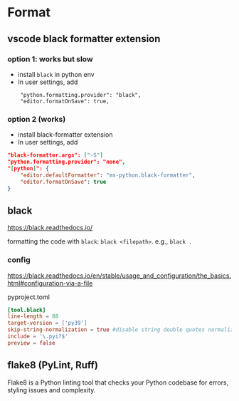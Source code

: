 # Format

## vscode black formatter extension
### option 1: works but slow
- install `black` in python env
- In user settings, add
```
    "python.formatting.provider": "black",
    "editor.formatOnSave": true,
```

### option 2 (works)
- install black-formatter extension
- In user settings, add
```json
"black-formatter.args": ["-S"]
"python.formatting.provider": "none",
"[python]": {
    "editor.defaultFormatter": "ms-python.black-formatter",
    "editor.formatOnSave": true
}
```

## black
https://black.readthedocs.io/

formatting the code with `black`: `black <filepath>`. e.g., `black .`

### config
https://black.readthedocs.io/en/stable/usage_and_configuration/the_basics.html#configuration-via-a-file

pyproject.toml
```toml
[tool.black]
line-length = 88
target-version = ['py39']
skip-string-normalization = true #disable string double quotes normalization
include = '\.pyi?$'
preview = false
```

## flake8 (PyLint, Ruff)
Flake8 is a Python linting tool that checks your Python codebase for errors, styling issues and complexity.
